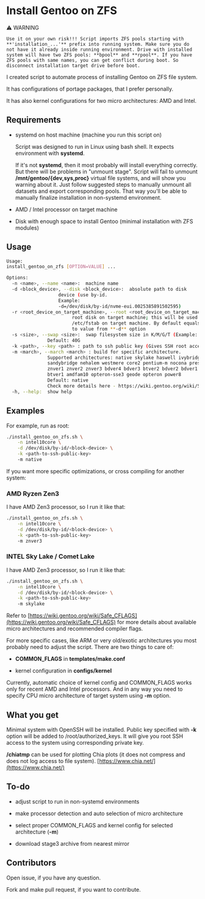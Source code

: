 # Install Gentoo on ZFS

:warning: WARNING

``Use it on your own risk!!! Script imports ZFS pools starting with
**'installation_...'** prefix into running system. Make sure you
do not have it already inside running environment.
Drive with installed system will have two ZFS pools:
**bpool** and **rpool**. If you have ZFS pools with same names,
you can get conflict during boot. So disconnect installation
target drive before boot.``

I created script to automate process of installing Gentoo on
ZFS file system.

It has configurations of portage packages, that I prefer personally.

It has also kernel configurations for two micro architectures: AMD and Intel.

## Requirements

- systemd on host machine (machine you run this script on)

   Script was designed to run in Linux using bash shell.
   It expects environment with **systemd**.

   If it's not **systemd**, then it most probably will install everything
   correctly.
   But there will be problems in "unmount stage". Script will fail to unmount
   **/mnt/gentoo/{dev,sys,proc}** virtual file systems, and will show you warning
   about it. Just follow suggested steps to manually unmount all datasets and
   export corresponding pools. That way you'll be able to manually finalize
   installation in non-systemd environment.

- AMD / Intel processor on target machine

- Disk with enough space to install Gentoo
  (minimal installation with ZFS modules)

## Usage

```bash
Usage:
install_gentoo_on_zfs [OPTION=VALUE] ...

Options:
  -n <name>, --name <name>:  machine name
  -d <block_device>, --disk <block_device>:  absolute path to disk
                   device (use by-id.
                   Example:
                   -d=/dev/disk/by-id/nvme-eui.0025385891502595)
  -r <root_device_on_target_machine>, --root <root_device_on_target_machine>:
                        root disk on target machine; this will be used to configure
                        /etc/fstab on target machine. By default equals
                        to value from **-d** option
  -s <size>, --swap <size>:  swap filesystem size in K/M/G/T (Example: -s=64G)
               Default: 40G
  -k <path>, --key <path> : path to ssh public key (Gives SSH root access to the system)
  -m <march>, --march <march> : build for specific architecture.
               Supported architectures: native skylake haswell ivybridge
               sandybridge nehalem westmere core2 pentium-m nocona prescott
               znver1 znver2 znver3 bdver4 bdver3 btver2 bdver2 bdver1
               btver1 amdfam10 opteron-sse3 geode opteron power8
               Default: native
               Check more details here - https://wiki.gentoo.org/wiki/Safe_CFLAGS
  -h, --help:  show help
```

## Examples

For example, run as root:

```bash
./install_gentoo_on_zfs.sh \
    -n intel10core \
    -d /dev/disk/by-id/<block-device> \
    -k <path-to-ssh-public-key>
    -m native
```

If you want more specific optimizations, or cross compiling for another
system:

### AMD Ryzen Zen3

I have AMD Zen3 processor, so I run it like that:

```bash
./install_gentoo_on_zfs.sh \
    -n intel10core \
    -d /dev/disk/by-id/<block-device> \
    -k <path-to-ssh-public-key>
    -m znver3
```

### INTEL Sky Lake / Comet Lake

I have AMD Zen3 processor, so I run it like that:

```bash
./install_gentoo_on_zfs.sh \
    -n intel10core \
    -d /dev/disk/by-id/<block-device> \
    -k <path-to-ssh-public-key>
    -m skylake
```

Refer to
[https://wiki.gentoo.org/wiki/Safe_CFLAGS](https://wiki.gentoo.org/wiki/Safe_CFLAGS)
for more details about available micro architectures and recommended compiler
flags.

For more specific cases, like ARM or very old/exotic architectures you most
probably need to adjust the script. There are two things to care of:

- **COMMON_FLAGS** in **templates/make.conf**

- kernel configuration in **configs/kernel**

Currently, automatic choice of kernel config and COMMON_FLAGS works only for
recent AMD and Intel processors.
And in any way you need to specify CPU micro architecture of target system
using **-m** option.

## What you get

Minimal system with OpenSSH will be installed. Public key specified with **-k**
option will be added to /root/authorized_keys. It will give you root SSH access
to the system using corresponding private key.

**/chiatmp** can be used for plotting Chia plots (it does not compress and
does not log access to file system).
[https://www.chia.net/](https://www.chia.net/)



## To-do

- adjust script to run in non-systemd environments

- make processor detection and auto selection of micro architecture

- select proper COMMON_FLAGS and kernel config for selected architecture
(**-m**)

- download stage3 archive from nearest mirror

## Contributors

Open issue, if you have any question.

Fork and make pull request, if you want to contribute.
